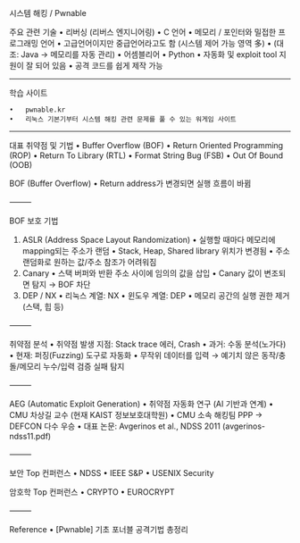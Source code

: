 시스템 해킹 / Pwnable

주요 관련 기술
	•	리버싱 (리버스 엔지니어링)
	•	C 언어
	•	메모리 / 포인터와 밀접한 프로그래밍 언어
	•	고급언어이지만 중급언어라고도 함 (시스템 제어 가능 영역 多)
	•	(대조: Java → 메모리를 자동 관리)
	•	어셈블리어
	•	Python
	•	자동화 및 exploit tool 지원이 잘 되어 있음
	•	공격 코드를 쉽게 제작 가능

---

학습 사이트

    •	pwnable.kr
	•	리눅스 기본기부터 시스템 해킹 관련 문제를 풀 수 있는 워게임 사이트

---

대표 취약점 및 기법
	•	Buffer Overflow (BOF)
	•	Return Oriented Programming (ROP)
	•	Return To Library (RTL)
	•	Format String Bug (FSB)
	•	Out Of Bound (OOB)

BOF (Buffer Overflow)
	•	Return address가 변경되면 실행 흐름이 바뀜

⸻

BOF 보호 기법

1. ASLR (Address Space Layout Randomization)
   •	실행할 때마다 메모리에 mapping되는 주소가 랜덤
   •	Stack, Heap, Shared library 위치가 변경됨
   •	주소 랜덤화로 원하는 값/주소 참조가 어려워짐
2. Canary
   •	스택 버퍼와 반환 주소 사이에 임의의 값을 삽입
   •	Canary 값이 변조되면 탐지 → BOF 차단
3. DEP / NX
   •	리눅스 계열: NX
   •	윈도우 계열: DEP
   •	메모리 공간의 실행 권한 제거 (스택, 힙 등)

⸻

취약점 분석
	•	취약점 발생 지점: Stack trace 에러, Crash
	•	과거: 수동 분석(노가다)
	•	현재: 퍼징(Fuzzing) 도구로 자동화
	•	무작위 데이터를 입력 → 예기치 않은 동작/충돌/메모리 누수/입력 검증 실패 탐지

⸻

AEG (Automatic Exploit Generation)
	•	취약점 자동화 연구 (AI 기반과 연계)
	•	CMU 차상길 교수 (현재 KAIST 정보보호대학원)
	•	CMU 소속 해킹팀 PPP → DEFCON 다수 우승
	•	대표 논문: Avgerinos et al., NDSS 2011 (avgerinos-ndss11.pdf)

⸻

보안 Top 컨퍼런스
	•	NDSS
	•	IEEE S&P
	•	USENIX Security

암호학 Top 컨퍼런스
	•	CRYPTO
	•	EUROCRYPT

⸻

Reference
	•	[Pwnable] 기초 포너블 공격기법 총정리
